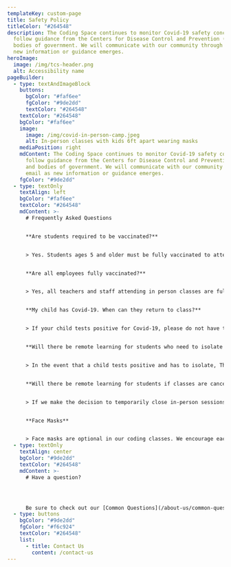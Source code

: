 ```yaml
---
templateKey: custom-page
title: Safety Policy
titleColor: "#264548"
description: The Coding Space continues to monitor Covid-19 safety concerns and
  follow guidance from the Centers for Disease Control and Prevention (CDC) and
  bodies of government. We will communicate with our community through email as
  new information or guidance emerges.
heroImage:
  image: /img/tcs-header.png
  alt: Accessibility name
pageBuilder:
  - type: textAndImageBlock
    buttons:
      bgColor: "#faf6ee"
      fgColor: "#9de2dd"
      textColor: "#264548"
    textColor: "#264548"
    bgColor: "#faf6ee"
    image:
      image: /img/covid-in-person-camp.jpeg
      alt: In-person classes with kids 6ft apart wearing masks
    mediaPosition: right
    mdContent: The Coding Space continues to monitor Covid-19 safety concerns and
      follow guidance from the Centers for Disease Control and Prevention (CDC)
      and bodies of government. We will communicate with our community through
      email as new information or guidance emerges.
    fgColor: "#9de2dd"
  - type: textOnly
    textAlign: left
    bgColor: "#faf6ee"
    textColor: "#264548"
    mdContent: >-
      # Frequently Asked Questions


      **Are students required to be vaccinated?**


      > Yes. Students ages 5 and older must be fully vaccinated ﻿to attend in-person classes.


      **Are all employees fully vaccinated?**


      > Yes, all teachers and staff attending in person classes are fully vaccinated.


      **My child has Covid-19. When can they return to class?**


      > If your child tests positive for Covid-19, please do not have them come to class for 5 days. If they do not have symptoms, Day 0 is the day they were tested (not the day they received the positive test result). If they have symptoms, Day 0 is the day of symptom onset, regardless of when they tested positive. They may come to class after Day 5 if they have been fever free for 24 hours and their symptoms have improved if they had symptoms. A mask should be worn to class through Day 10. If they receive two sequential negative antigen tests 48 hours apart, they may remove their mask sooner than day 10 days.


      **Will there be remote learning for students who need to isolate due to Covid-19?**


      > In the event that a child tests positive and has to isolate, The Coding Space will offer a virtual class as an alternative to in person.


      **Will there be remote learning for students if classes are canceled due to Covid?**


      > If we make the decision to temporarily close in-person sessions due to rising Covid cases, virtual classes with the same schedule will replace in-person classes until we reopen.


      **Face Masks**


      > Face masks are optional in our coding classes. We encourage each of our families to choose what they feel is safest for their own child, and we will do our best to support your preference in class and remind students to keep their masks on if that is what their family decided.
  - type: textOnly
    textAlign: center
    bgColor: "#9de2dd"
    textColor: "#264548"
    mdContent: >-
      # Have a question?




      Be sure to check out our [Common Questions](/about-us/common-questions/). If you still don’t see what you need, reach out to us.
  - type: buttons
    bgColor: "#9de2dd"
    fgColor: "#f6c924"
    textColor: "#264548"
    list:
      - title: Contact Us
        content: /contact-us
---
```

